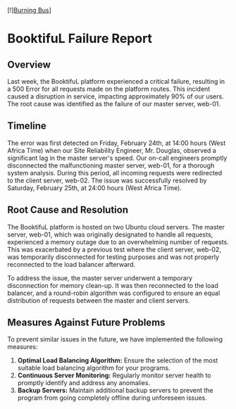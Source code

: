 [!][Burning Bus](https://twitter.com/devopsreact/status/834887829486399488)]
# BooktifuL Failure Report

## Overview
Last week, the BooktifuL platform experienced a critical failure, resulting in a 500 Error for all requests made on the platform routes. This incident caused a disruption in service, impacting approximately 90% of our users. The root cause was identified as the failure of our master server, web-01.

## Timeline
The error was first detected on Friday, February 24th, at 14:00 hours (West Africa Time) when our Site Reliability Engineer, Mr. Douglas, observed a significant lag in the master server's speed. Our on-call engineers promptly disconnected the malfunctioning master server, web-01, for a thorough system analysis. During this period, all incoming requests were redirected to the client server, web-02. The issue was successfully resolved by Saturday, February 25th, at 24:00 hours (West Africa Time).

## Root Cause and Resolution
The BooktifuL platform is hosted on two Ubuntu cloud servers. The master server, web-01, which was originally designated to handle all requests, experienced a memory outage due to an overwhelming number of requests. This was exacerbated by a previous test where the client server, web-02, was temporarily disconnected for testing purposes and was not properly reconnected to the load balancer afterward.

To address the issue, the master server underwent a temporary disconnection for memory clean-up. It was then reconnected to the load balancer, and a round-robin algorithm was configured to ensure an equal distribution of requests between the master and client servers.

## Measures Against Future Problems
To prevent similar issues in the future, we have implemented the following measures:

1. **Optimal Load Balancing Algorithm:** Ensure the selection of the most suitable load balancing algorithm for your programs.
2. **Continuous Server Monitoring:** Regularly monitor server health to promptly identify and address any anomalies.
3. **Backup Servers:** Maintain additional backup servers to prevent the program from going completely offline during unforeseen issues.
